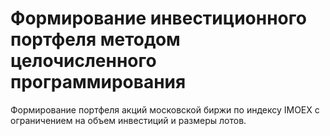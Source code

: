 # Формирование инвестиционного портфеля методом целочисленного программирования

Формирование портфеля акций московской биржи по индексу IMOEX с ограничением на объем инвестиций и размеры лотов.
